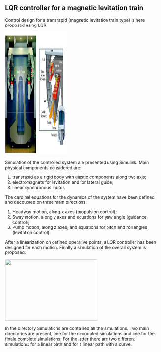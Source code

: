 
## LQR controller for a magnetic levitation train
Control design for a transrapid (magnetic levitation train type) is here proposed using LQR.

<img src="https://github.com/FedericoRollo/LQR-controller-for-a-magnetic-levitation-train/raw/master/TransrapidScheme.png" width="200" height="400" />

Simulation of the controlled system are presented using Simulink. 
Main physical components considered are:
1. transrapid as a rigid body with elastic components along two axis;
2. electromagnets for levitation and for lateral guide;
3. linear synchronous motor.

The cardinal equations for the dynamics of the system have been defined and decoupled on three main directions:
1. Headway motion, along x axes (propulsion control);
2. Sway motion, along y axes and equations for yaw angle (guidance control);
3. Pump motion, along z axes, and equations for pitch and roll angles (levitation control).

After a linearization on defined operative points, a LQR controller has been designed for each motion. 
Finally a simulation of the overall system is proposed. 

<img src="https://github.com/FedericoRollo/LQR-controller-for-a-magnetic-levitation-train/raw/master/overallSim.png" width="300" height="200" />

In the directory Simulations are contained all the simulations. Two main directories are present, one for the decoupled simulations and one for the finale complete simulations. For the latter there are two different simulations: for a linear path and for a linear path with a curve.  

